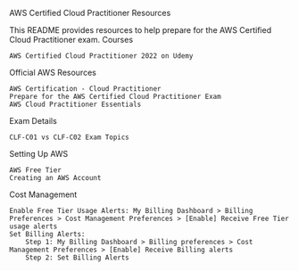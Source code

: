 AWS Certified Cloud Practitioner Resources

This README provides resources to help prepare for the AWS Certified Cloud Practitioner exam.
Courses

    AWS Certified Cloud Practitioner 2022 on Udemy

Official AWS Resources

    AWS Certification - Cloud Practitioner
    Prepare for the AWS Certified Cloud Practitioner Exam
    AWS Cloud Practitioner Essentials

Exam Details

    CLF-C01 vs CLF-C02 Exam Topics

Setting Up AWS

    AWS Free Tier
    Creating an AWS Account

Cost Management

    Enable Free Tier Usage Alerts: My Billing Dashboard > Billing Preferences > Cost Management Preferences > [Enable] Receive Free Tier usage alerts
    Set Billing Alerts:
        Step 1: My Billing Dashboard > Billing preferences > Cost Management Preferences > [Enable] Receive Billing alerts
        Step 2: Set Billing Alerts
